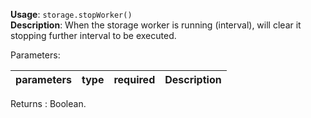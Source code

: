 **Usage**: `storage.stopWorker()`  
**Description**: When the storage worker is running (interval), will clear it stopping further interval to be executed.

Parameters:

| parameters | type | required | Description |
| ---------- | ---- | -------- | ----------- |

Returns : Boolean.
